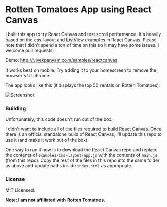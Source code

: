 # Rotten Tomatoes App using React Canvas

I built this app to try React Canvas and test scroll performance.
It's heavily based on the css-layout and ListView examples in React Canvas.
Please note that I didn't spend a ton of time on this so it may have some issues. I welcome pull requests!

Demo: http://vivekpanyam.com/samples/reactcanvas

It works best on mobile. Try adding it to your homescreen to remove the browser's UI chrome.

The app looks like this (it displays the top 50 rentals on Rotten Tomatoes):

![Screenshot](http://i.imgur.com/t4VhXiL.png)

### Building

Unfortunately, this code doesn't run out of the box.

I didn't want to include all of the files required to build React Canvas.
Once there is an official standalone build of React Canvas, I'll update this repo to use it (and make it work out of the box).

One way to run it now is to download the React Canvas repo and replace the contents
of `examples/css-layout/app.js` with the contents of `main.js` (from this repo).
Copy the rest of the files in this repo into the same folder as above and update paths inside `index.html`
as appropriate.

### License

MIT Licensed.

**Note: I am not affiliated with Rotten Tomatoes.**

